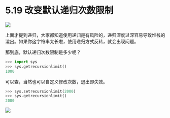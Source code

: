 # 5.19 改变默认递归次数限制
![](http://image.iswbm.com/20200804124133.png)

上面才提到递归，大家都知道使用递归是有风险的，递归深度过深容易导致堆栈的溢出。如果你这字符串太长啦，使用递归方式反转，就会出现问题。

那到底，默认递归次数限制是多少呢？

```python
>>> import sys
>>> sys.getrecursionlimit()
1000
```

可以查，当然也可以自定义修改次数，退出即失效。

```python
>>> sys.setrecursionlimit(2000)
>>> sys.getrecursionlimit()
2000
```



![](http://image.iswbm.com/20200607174235.png)
